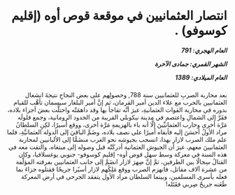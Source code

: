 <h1 dir="rtl">انتصار العثمانيين في موقعة قوص أوه (إقليم كوسوفو)  .</h1>

<h5 dir="rtl">العام الهجري:  791

الشهر القمري: جمادى الآخرة

العام الميلادي: 1389</h5>

<p dir="rtl">بعد محاربة الصربِ للعثمانيين سنة 788, وحصولِهم على بعض النجاحِ نتيجةَ انشغال العثمانيين بالحرب مع علاء الدين أمير القرمان، ثم إنَّ أمير البلغار سيسمان تأهَّب للقيام بدوره في محاربة القوات العثمانيةِ، غيرَ أنَّه تفاجأ بها وقد داهمَتْه واحتلَّت بعضَ أجزاء بلاده، ففَرَّ إلى الشمالِ واعتصم في مدينة نيكوبلي القريبة من الحدود الرومانية، وجمع فلولَه مَرَّة أخرى وحارب العثمانيِّينَ إلَّا أنه باء بالهزيمةِ مَرَّة أخرى، ووقع أسيرًا، لكِنِ السلطانُ مراد الأولُ أحسَنَ إليه فأبقاه أميرًا على نصف بلاده، وضَمَّ الباقيَ إلى الدولة العثمانيَّةِ، فلما علم ملك الصرب لازار بهذا، انسحب بجيوشه نحو الغرب منضَمًّا إلى الألبانيين لمحاربة العثمانيينَ معهم، غيرَ أن الجيوش العثمانية أدركَتْه قبل وصوله إلى مبتغاه، والتقت معه في هذه السنة في معركة وسط سهل قوص أوه- إقليم كوسوفو- جنوبي يوغسلافيا، وكان القتالُ سِجالًا بين الطرفين، ثمَّ إنَّ صِهرَ لازار انضَمَّ إلى جانب العثمانيين بفرقته المؤلَّفة من عشرة آلاف مقاتل، فانهزم الصرب ووقع مَلِكُهم لازار أسيًرا جريحًا فقتلوه جزاءَ بما فعله بأسرى المسلمين، وبينما السلطان مراد الأول يتفقد الجرحى في أرض المعركة طَعَنه جريحٌ صِربي فقَتَله!</p></br>
